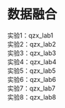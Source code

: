 # 数据融合
实验1：qzx_lab1  
实验2：qzx_lab2  
实验3：qzx_lab3  
实验4：qzx_lab4  
实验5：qzx_lab5  
实验6：qzx_lab6  
实验7：qzx_lab7  
实验8：qzx_lab8  
